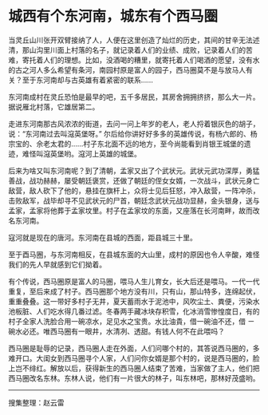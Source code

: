 # 城西有个东河南，城东有个西马圈

当灵丘山川张开双臂接纳了人，人便在这里创造了灿烂的历史，其间的甘辛无法述清，那山沟里川面上村落的名子，就记录着人们的业绩、成败，记录着人们的苦难，寄托着人们的理想。比如，没酒喝的糟里，就寄托着人们喝酒的愿望，没有水的古之河人多么希望有条河，南园村原是富人的园子，西马圈莫不是与放马人有关？至于东河南却与古英雄有着紧密的联系……

东河南成村在灵丘恐怕是最早的吧，五千多居民，其房舍拥拥挤挤，那么大一片。据说雁北村落，它雄居第二。

走进东河南那古风浓浓的街道，去问一问上年岁的老人，老人捋着银灰色的胡子，说：“东河南过去叫滱英堡呀。” 尔后给你讲好好多多的英雄传说，有杨六郎的、杨宗宝的、佘老太君的……村子东北面不远的地方，至今尚能看到肖银王城堡的遗迹，难怪叫滱英堡哟。滱河上英雄的城堡。

后来为啥又叫东河南呢？到了清朝，孟家又出了个武状元。武状元武功深厚，勇猛善战，战功赫赫，屡受朝廷褒赏，还做了朝廷的侄女女婿，一次战斗，武状元身亡敌营，敌人砍下了他的，悬挂在旗杆上，众将士见后狂怒，冲入敌营，一阵冲杀，击败敌军，战毕却寻不见武状元的尸首，朝廷念武状元战功显赫，金头银身，送与孟家，孟家将他葬于孟家坟里。村子在孟家坟的东面，又座落在长河南畔，故而改名东河南。

寇河就是现在的唐河。东河南在县城的西面，距县城三十里。

至于酉马圈，与东河南相反，在县城东面的大山里，成村的原因也令人辛酸，难怪我们的先人早就感到它们拗着。

有个传说，西马圈原是富人的马圈，喂马人生儿育女，长大后还是喂马。一代一代重复，至后来成了村子。西马圈那个地方没有川，只有山，那山特多，连绵起伏，重重叠叠。这一带好多村子无井，夏天蓄雨水于泥池中，风吹尘土、粪便，污染水池板脏、人们吃水得几番过滤。冬春两手藏冰块存积雪，化冰消雪惨惶度日，有的村子全家人洗脸合用一碗凉水，足见水之宝贵。水比油貴，借一碗油不还，借 ㄧ 碗水必还。唯西马圈有一眼井，水清冽、透甜。有钱人何不在此喂吗？

西马圈是耻辱的记录，西马圈人走在外面，人们问哪个村的，其答说西马圈的，多难开口。大闺女到西马圈寻个人家，人们问你女婿是那个村的，说是西马圈的，脸上岂不绯红。解放以后，获得新生的西马圈人结束了苦难，当家做了主人，他们把西马圈改名东林。东林人说，他们有一片很大的林子，叫东林吧，那林好茂盛哟。

---

搜集整理：赵云雷